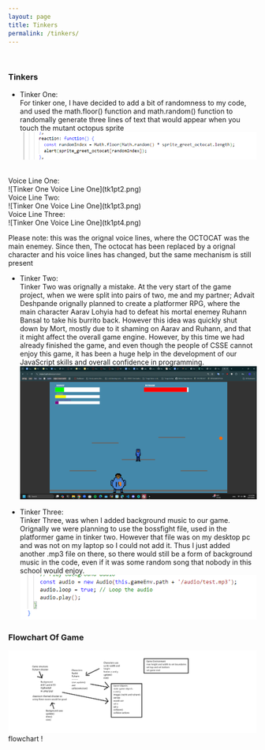 ```yaml
---
layout: page
title: Tinkers
permalink: /tinkers/
---
```



<br>

### Tinkers

 - Tinker One: <br>
 For tinker one, I have decided to add a bit of randomness to my code, and used the math.floor() function and math.random() function to randomally generate three lines of text that would appear when you touch the mutant octopus sprite <br>
 ![Tinker One Code](tk1pt1.png)
 <br>
 Voice Line One: <br>
  ![Tinker One Voice Line One](tk1pt2.png) <br>
 Voice Line Two: <br>
  ![Tinker One Voice Line One](tk1pt3.png) <br>
 Voice Line Three: <br>
  ![Tinker One Voice Line One](tk1pt4.png) <br>

Please note: this was the orignal voice lines, where the OCTOCAT was the main enemey. Since then, The octocat has been replaced by a orignal character and his voice lines has changed, but the same mechanism is still present

 - Tinker Two: <br>
 Tinker Two was orignally a mistake. At the very start of the game project, when we were split into pairs of two, me and my partner; Advait Deshpande orignally planned to create a platformer RPG, where the main character Aarav Lohyia had to defeat his mortal enemey Ruhann Bansal to take his burrito back. However this idea was quickly shut down by Mort, mostly due to it shaming on Aarav and Ruhann, and that it might affect the overall game engine. However, by this time we had already finished the game, and even though the people of CSSE cannot enjoy this game, it has been a huge help in the development of our JavaScript skills and overall confidence in programming.
 ![JavaScript Platformer Game](tk2.png)

 - Tinker Three: <br>
Tinker Three, was when I added background music to our game. Orignally we were planning to use the bossfight file, used in the platformer game in tinker two. However that file was on my desktop pc and was not on my laptop so I could not add it. Thus I just added another .mp3 file on there, so there would still be a form of background music in the code, even if it was some random song that nobody in this school would enjoy.
 ![Code For Tinkers](tk3.png)

 ### Flowchart Of Game
 ![Flowchart](final-flowchart.png) <br>
flowchart !
